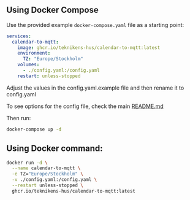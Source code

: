 ## Using Docker Compose
Use the provided example `docker-compose.yaml` file as a starting point:

```yaml
services:
  calendar-to-mqtt:
    image: ghcr.io/teknikens-hus/calendar-to-mqtt:latest
    environment:
      TZ: "Europe/Stockholm"
    volumes:
      - ./config.yaml:/config.yaml
    restart: unless-stopped
```
Adjust the values in the config.yaml.example file and then rename it to config.yaml

To see options for the config file, check the main [README.md](../../README.md)

Then run:
```bash
docker-compose up -d
```
## Using Docker command:
```bash
docker run -d \
  --name calendar-to-mqtt \
  -e TZ="Europe/Stockholm" \
  -v ./config.yaml:/config.yaml \
  --restart unless-stopped \
  ghcr.io/teknikens-hus/calendar-to-mqtt:latest
```